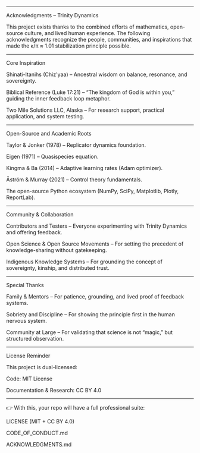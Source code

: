
---

Acknowledgments – Trinity Dynamics

This project exists thanks to the combined efforts of mathematics, open-source culture, and lived human experience. The following acknowledgments recognize the people, communities, and inspirations that made the κ/π ≈ 1.01 stabilization principle possible.


---

Core Inspiration

Shinati-Itanihs (Chiz'yaa) – Ancestral wisdom on balance, resonance, and sovereignty.

Biblical Reference (Luke 17:21) – “The kingdom of God is within you,” guiding the inner feedback loop metaphor.

Two Mile Solutions LLC, Alaska – For research support, practical application, and system testing.



---

Open-Source and Academic Roots

Taylor & Jonker (1978) – Replicator dynamics foundation.

Eigen (1971) – Quasispecies equation.

Kingma & Ba (2014) – Adaptive learning rates (Adam optimizer).

Åström & Murray (2021) – Control theory fundamentals.

The open-source Python ecosystem (NumPy, SciPy, Matplotlib, Plotly, ReportLab).



---

Community & Collaboration

Contributors and Testers – Everyone experimenting with Trinity Dynamics and offering feedback.

Open Science & Open Source Movements – For setting the precedent of knowledge-sharing without gatekeeping.

Indigenous Knowledge Systems – For grounding the concept of sovereignty, kinship, and distributed trust.



---

Special Thanks

Family & Mentors – For patience, grounding, and lived proof of feedback systems.

Sobriety and Discipline – For showing the principle first in the human nervous system.

Community at Large – For validating that science is not “magic,” but structured observation.



---

License Reminder

This project is dual-licensed:

Code: MIT License

Documentation & Research: CC BY 4.0



---

👉 With this, your repo will have a full professional suite:

LICENSE (MIT + CC BY 4.0)

CODE_OF_CONDUCT.md

ACKNOWLEDGMENTS.md



